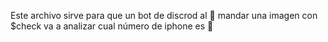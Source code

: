Este archivo sirve para que un bot de discrod al 📲 mandar una imagen con $check va a analizar cual número de iphone es 📱
